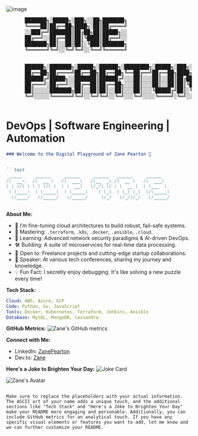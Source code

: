 


![image](https://github.com/ZanePearton/ZanePearton/assets/87604418/e7b12a32-d83f-419c-9c69-72301ffaf892)
<!DOCTYPE html>
<html lang="en">
  <!-- https://fsymbols.com/text-art/#google_vignette -->
<head>
  <meta charset="UTF-8">
  <meta name="viewport" content="width=device-width, initial-scale=1">
  <title>Retro Computer Terminal</title>
  <link rel="stylesheet" href="styles.css">
  <link rel="stylesheet" href="https://unpkg.com/xterm@5.2.1/css/xterm.css">
  
  <!-- JavaScript Libraries -->
  <script src="https://unpkg.com/xterm@5.2.1/lib/xterm.js"></script>
  <script src="https://unpkg.com/xterm-addon-fit@0.7.0/lib/xterm-addon-fit.js"></script>
  <script src="https://unpkg.com/xterm-addon-web-links@0.8.0/lib/xterm-addon-web-links.js"></script>
  <script src="https://unpkg.com/xterm-addon-web-links@0.8.0/lib/xterm-addon-web-links.js"></script>
  <script src="js/scripts.js"></script>



</head>

<body>
  
  <div id="terminal">
    <pre>
      ███████╗░█████╗░███╗░░██╗███████╗
      ╚════██║██╔══██╗████╗░██║██╔════╝
      ░░███╔═╝███████║██╔██╗██║█████╗░░
      ██╔══╝░░██╔══██║██║╚████║██╔══╝░░
      ███████╗██║░░██║██║░╚███║███████╗
      ╚══════╝╚═╝░░╚═╝╚═╝░░╚══╝╚══════╝
   </pre>
   <pre>
      ██████╗░███████╗░█████╗░██████╗░████████╗░█████╗░███╗░░██╗
      ██╔══██╗██╔════╝██╔══██╗██╔══██╗╚══██╔══╝██╔══██╗████╗░██║
      ██████╔╝█████╗░░███████║██████╔╝░░░██║░░░██║░░██║██╔██╗██║
      ██╔═══╝░██╔══╝░░██╔══██║██╔══██╗░░░██║░░░██║░░██║██║╚████║
      ██║░░░░░███████╗██║░░██║██║░░██║░░░██║░░░╚█████╔╝██║░╚███║
      ╚═╝░░░░░╚══════╝╚═╝░░╚═╝╚═╝░░╚═╝░░░╚═╝░░░░╚════╝░╚═╝░░╚══╝
  </pre>
  <h1> DevOps | Software Engineering | Automation </h1>
  </div>
</body>
</html>



```markdown
### Welcome to the Digital Playground of Zane Pearton 👋


```text
 _____     ______     ______     ______   ______     ______    
/\  __-.  /\  __ \   /\  ___\   /\__  _\ /\  __ \   /\  ___\   
\ \ \/\ \ \ \ \/\ \  \ \  __\   \/_/\ \/ \ \  __ \  \ \___  \  
 \ \____-  \ \_____\  \ \_____\    \ \_\  \ \_\ \_\  \/\_____\ 
  \/____/   \/_____/   \/_____/     \/_/   \/_/\/_/   \/_____/ 
                                                               
```

**About Me:**
- 🔭 I’m fine-tuning cloud architectures to build robust, fail-safe systems.
- 🚀 Mastering: `.terraform`, `.k8s`, `.docker`, `.ansible`, `.cloud`.
- 🌱 Learning: Advanced network security paradigms & AI-driven DevOps.
- 🛠️ Building: A suite of microservices for real-time data processing.
- 📡 Open to: Freelance projects and cutting-edge startup collaborations.
- 🎤 Speaker: At various tech conferences, sharing my journey and knowledge.
- 💡 Fun Fact: I secretly enjoy debugging. It's like solving a new puzzle every time!

**Tech Stack:**
```yaml
Cloud: AWS, Azure, GCP
Code: Python, Go, JavaScript
Tools: Docker, Kubernetes, Terraform, Jenkins, Ansible
Database: MySQL, MongoDB, Cassandra
```

**GitHub Metrics:**
![Zane's GitHub metrics](https://metrics.lecoq.io/ZanePearton?template=classic&config.timezone=Australia%2FSydney)

**Connect with Me:**
- LinkedIn: [ZanePearton](https://www.linkedin.com/in/zane-pearton)
- Dev.to: [Zane](https://zanepearton.github.io/page/)




<!--
Don't forget to replace the placeholders with your actual URLs!
-->

**Here's a Joke to Brighten Your Day:**
![Joke Card](https://readme-jokes.vercel.app/api)

<!-- The image below needs to be available in your repository as mentioned in the path -->
![Zane's Avatar](https://github.com/ZanePearton/ZanePearton/blob/main/assets/zane-avatar.png)
```

Make sure to replace the placeholders with your actual information. The ASCII art of your name adds a unique touch, and the additional sections like "Tech Stack" and "Here's a Joke to Brighten Your Day" make your README more engaging and personable. Additionally, you can include GitHub metrics for an analytical touch. If you have any specific visual elements or features you want to add, let me know and we can further customize your README.